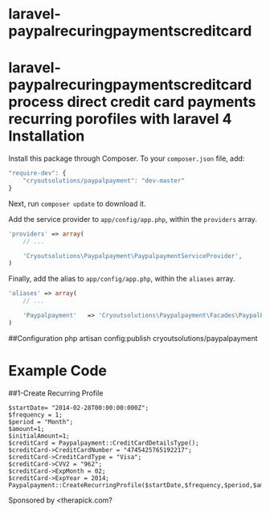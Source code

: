 laravel-paypalrecuringpaymentscreditcard
=====================

laravel-paypalrecuringpaymentscreditcard 
process  direct credit card payments recurring porofiles with laravel 4
Installation
=============
Install this package through Composer. To your `composer.json` file, add:

```js
"require-dev": {
    "cryoutsolutions/paypalpayment": "dev-master"
}
```

Next, run `composer update` to download it.

Add the service provider to `app/config/app.php`, within the `providers` array.

```php
'providers' => array(
    // ...

    'Cryoutsolutions\Paypalpayment\PaypalpaymentServiceProvider',
)
```

Finally, add the alias to `app/config/app.php`, within the `aliases` array.

```php
'aliases' => array(
    // ...

    'Paypalpayment'   => 'Cryoutsolutions\Paypalpayment\Facades\PaypalPayment',
)
```
##Configuration
php artisan config:publish cryoutsolutions/paypalpayment

Example Code
============

##1-Create Recurring Profile 

    $startDate= "2014-02-28T00:00:00:000Z";
    $frequency = 1;
    $period = "Month";
    $amount=1;
    $initialAmount=1;
    $creditCard = Paypalpayment::CreditCardDetailsType();
    $creditCard->CreditCardNumber = "4745425765192217";
    $creditCard->CreditCardType = "Visa";
    $creditCard->CVV2 = "962";
    $creditCard->ExpMonth = 02;
    $creditCard->ExpYear = 2014;
    Paypalpayment::CreateRecurringProfile($startDate,$frequency,$period,$amount,$initialAmount,$creditCard);

Sponsored by <therapick.com?
